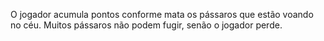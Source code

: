 O jogador acumula pontos conforme mata os pássaros  que estão voando no céu. Muitos pássaros não podem fugir, senão o jogador perde.